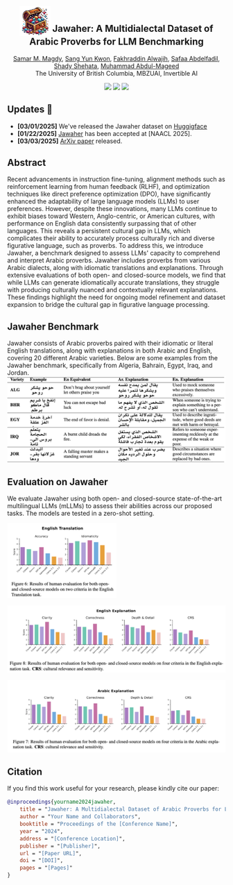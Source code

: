 <div align="center">

<h2 class="papername">
  <img src="./assets/Jawaher_Logo.png" style="vertical-align: -10px;" height="70px" width="70px">
  Jawaher: A Multidialectal Dataset of Arabic Proverbs for LLM Benchmarking
</h2>

  <div>
    <div>
      <a href="https://your-institution.edu/team" target="_blank">Samar M. Magdy</a>,
      <a href="https://skwon01-ubc.github.io/website/" target="_blank">Sang Yun Kwon</a>,
      <a href="https://your-institution.edu/team" target="_blank">Fakhraddin Alwajih</a>,
      <a href="https://your-institution.edu/team" target="_blank">Safaa Abdelfadil</a>,
      <a href="https://your-institution.edu/team" target="_blank">Shady Shehata</a>,
      <a href="https://mageed.arts.ubc.ca/" target="_blank">Muhammad Abdul-Mageed</a>
    </div>
    The University of British Columbia, MBZUAI, Invertible AI<br>
  </div>
</div>

<p align="center">
  <a href='https://arxiv.org/abs/2503.00231'><img src='https://img.shields.io/badge/Paper-Arxiv-red'></a>
  <a href='https://huggingface.co/datasets/UBC-NLP/Jawaher-benchmark'><img src='https://img.shields.io/badge/Dataset-HuggingFace-green'></a>
  <a href='https://arxiv.org/abs/2503.00231'><img src='https://img.shields.io/badge/Publication-NAACL 2025-yellow'></a>
</p>

</div>

## Updates 🚨
- **[03/01/2025]** We've released the Jawaher dataset on [Huggigface](https://huggingface.co/datasets/UBC-NLP/Jawaher-benchmark)
- **[01/22/2025]** [Jawaher](https://arxiv.org/abs/2503.00231) has been accepted at [NAACL 2025].
- **[03/03/2025]** [ArXiv paper](https://arxiv.org/abs/2503.00231) released.

## Abstract
Recent advancements in instruction fine-tuning, alignment methods such as reinforcement learning from human feedback (RLHF), and optimization techniques like direct preference optimization (DPO), have significantly enhanced the adaptability of large language models (LLMs) to user preferences. However, despite these innovations, many LLMs continue to exhibit biases toward Western, Anglo-centric, or American cultures, with performance on English data consistently surpassing that of other languages. This reveals a persistent cultural gap in LLMs, which complicates their ability to accurately process culturally rich and diverse figurative language, such as proverbs. To address this, we introduce Jawaher, a benchmark designed to assess LLMs' capacity to comprehend and interpret Arabic proverbs. Jawaher includes proverbs from various Arabic dialects, along with idiomatic translations and explanations. Through extensive evaluations of both open- and closed-source models, we find that while LLMs can generate idiomatically accurate translations, they struggle with producing culturally nuanced and contextually relevant explanations. These findings highlight the need for ongoing model refinement and dataset expansion to bridge the cultural gap in figurative language processing.

## Jawaher Benchmark
Jawaher consists of Arabic proverbs paired with their idiomatic or literal English translations, along with explanations in both Arabic and English, covering 20 different Arabic varieties. Below are some examples from the Jawaher benchmark, specifically from Algeria, Bahrain, Egypt, Iraq, and Jordan.
![Data Examples](assets/Data_Examples.png)

## Evaluation on Jawaher
We evaluate Jawaher using both open- and closed-source state-of-the-art multilingual LLMs (mLLMs) to assess their abilities across our proposed tasks. The models are tested in a zero-shot setting.

<img src="assets/En_Translation_Results.png" alt="English Translation Results" width="50%">

![English Explanation Results](assets/En_Explanation_Reults.png)

![Arabic Explanation Results](assets/Ar_Explanation_Results.png)

## Citation

If you find this work useful for your research, please kindly cite our paper:
```bibtex
@inproceedings{yourname2024jawaher,
    title = "Jawaher: A Multidialectal Dataset of Arabic Proverbs for LLM Benchmarking",
    author = "Your Name and Collaborators",
    booktitle = "Proceedings of the [Conference Name]",
    year = "2024",
    address = "[Conference Location]",
    publisher = "[Publisher]",
    url = "[Paper URL]",
    doi = "[DOI]",
    pages = "[Pages]"
}
